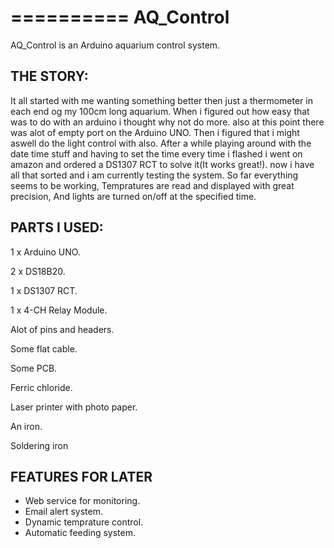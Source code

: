 ==========
AQ_Control
==========

AQ_Control is an Arduino aquarium control system.


THE STORY:
--------------------------
It all started with me wanting something better then just a thermometer in each end og my 100cm long aquarium.
When i figured out how easy that was to do with an arduino i thought why not do more. 
also at this point there was alot of empty port on the Arduino UNO.
Then i figured that i might aswell do the light control with also.
After a while playing around with the date time stuff and having to set the time every time i flashed 
i went on amazon and ordered a DS1307 RCT to solve it(It works great!).
now i have all that sorted and i am currently testing the system.
So far everything seems to be working, Tempratures are read and displayed with great precision,
And lights are turned on/off at the specified time.



PARTS I USED:
--------------------------
1 x Arduino UNO.

2 x DS18B20.

1 x DS1307 RCT.

1 x 4-CH Relay Module.

Alot of pins and headers.

Some flat cable.

Some PCB.

Ferric chloride.

Laser printer with photo paper.

An iron.

Soldering iron



FEATURES FOR LATER
--------------------------
 - Web service for monitoring.
 - Email alert system.
 - Dynamic temprature control.
 - Automatic feeding system.

